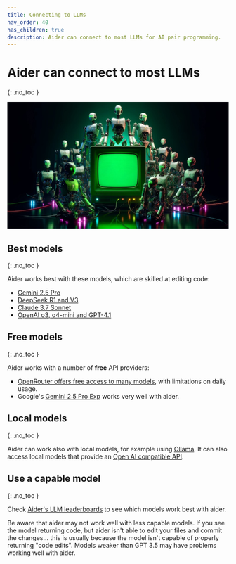 ```yaml
---
title: Connecting to LLMs
nav_order: 40
has_children: true
description: Aider can connect to most LLMs for AI pair programming.
---
```


# Aider can connect to most LLMs
{: .no_toc }

[![connecting to many LLMs](/assets/llms.jpg)](https://aider.chat/assets/llms.jpg)


## Best models
{: .no_toc }

Aider works best with these models, which are skilled at editing code:

- [Gemini 2.5 Pro](/docs/gemini.html)
- [DeepSeek R1 and V3](/docs/llms/deepseek.html)
- [Claude 3.7 Sonnet](/docs/llms/anthropic.html)
- [OpenAI o3, o4-mini and GPT-4.1](/docs/llms/openai.html)


## Free models
{: .no_toc }

Aider works with a number of **free** API providers:

- [OpenRouter offers free access to many models](https://openrouter.ai/models/?q=free), with limitations on daily usage.
- Google's [Gemini 2.5 Pro Exp](/docs/llms/gemini.html) works very well with aider.

## Local models
{: .no_toc }

Aider can work also with local models, for example using [Ollama](/docs/llms/ollama.html).
It can also access
local models that provide an
[Open AI compatible API](/docs/llms/openai-compat.html).

## Use a capable model
{: .no_toc }

Check
[Aider's LLM leaderboards](https://aider.chat/docs/leaderboards/)
to see which models work best with aider.

Be aware that aider may not work well with less capable models.
If you see the model returning code, but aider isn't able to edit your files
and commit the changes...
this is usually because the model isn't capable of properly
returning "code edits".
Models weaker than GPT 3.5 may have problems working well with aider.

